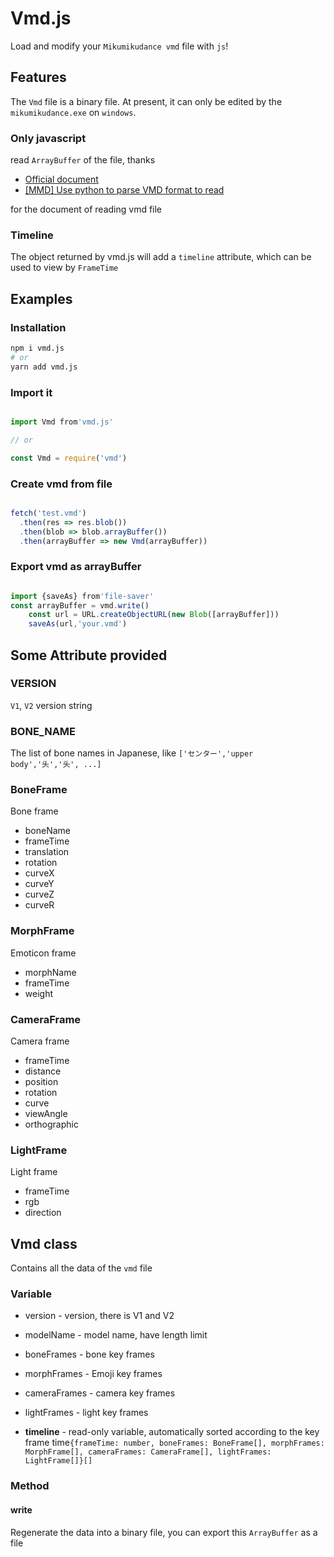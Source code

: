 # Vmd.js

Load and modify your `Mikumikudance vmd` file with `js`!

## Features

The `Vmd` file is a binary file. At present, it can only be edited by the `mikumikudance.exe` on `windows`.

### Only javascript

read `ArrayBuffer` of the file, thanks

* [Official document](http://mikumikudance.wikia.com/wiki/VMD_file_format)
* [[MMD] Use python to parse VMD format to read](https://www.jianshu.com/p/ae312fb53fc3?from=groupmessage&isappinstalled=0)

for the document of reading vmd file

### Timeline

The object returned by vmd.js will add a `timeline` attribute, which can be used to view by `FrameTime`

## Examples

### Installation

```bash
npm i vmd.js
# or
yarn add vmd.js
```

### Import it

```javascript

import Vmd from'vmd.js'

// or

const Vmd = require('vmd')
```

### Create vmd from file

```javascript

fetch('test.vmd')
  .then(res => res.blob())
  .then(blob => blob.arrayBuffer())
  .then(arrayBuffer => new Vmd(arrayBuffer))

```

### Export vmd as arrayBuffer

```javascript

import {saveAs} from'file-saver'
const arrayBuffer = vmd.write()
    const url = URL.createObjectURL(new Blob([arrayBuffer]))
    saveAs(url,'your.vmd')

```

## Some Attribute provided

### VERSION

`V1`, `V2` version string

### BONE_NAME

The list of bone names in Japanese, like `['センター','upper body','头','头', ...]`

### BoneFrame

Bone frame

* boneName
* frameTime
* translation
* rotation
* curveX
* curveY
* curveZ
* curveR

### MorphFrame

Emoticon frame

* morphName
* frameTime
* weight

### CameraFrame

Camera frame

* frameTime
* distance
* position
* rotation
* curve
* viewAngle
* orthographic

### LightFrame

Light frame

* frameTime
* rgb
* direction

## Vmd class

Contains all the data of the `vmd` file

### Variable

* version - version, there is V1 and V2
* modelName - model name, have length limit
* boneFrames - bone key frames
* morphFrames - Emoji key frames
* cameraFrames - camera key frames
* lightFrames - light key frames

* **timeline** - read-only variable, automatically sorted according to the key frame time`{frameTime: number, boneFrames: BoneFrame[], morphFrames: MorphFrame[], cameraFrames: CameraFrame[], lightFrames: LightFrame[]}[]`

### Method

#### write

Regenerate the data into a binary file, you can export this `ArrayBuffer` as a file
